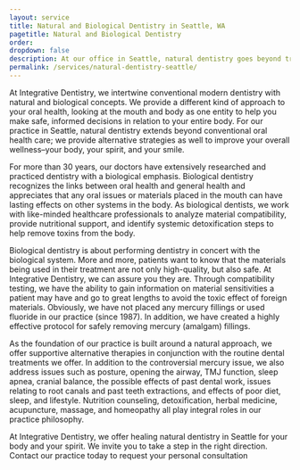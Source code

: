 ```yaml
---
layout: service
title: Natural and Biological Dentistry in Seattle, WA
pagetitle: Natural and Biological Dentistry
order:
dropdown: false
description: At our office in Seattle, natural dentistry goes beyond traditional oral health care; we provide solutions, materials, and homeopathic remedies.
permalink: /services/natural-dentistry-seattle/
---
```


At Integrative Dentistry, we intertwine conventional modern dentistry with natural and biological concepts. We provide a different kind of approach to your oral health, looking at the mouth and body as one entity to help you make safe, informed decisions in relation to your entire body. For our practice in Seattle, natural dentistry extends beyond conventional oral health care; we provide alternative strategies as well to improve your overall wellness–your body, your spirit, and your smile.

For more than 30 years, our doctors have extensively researched and practiced dentistry with a biological emphasis. Biological dentistry recognizes the links between oral health and general health and appreciates that any oral issues or materials placed in the mouth can have lasting effects on other systems in the body. As biological dentists, we work with like-minded healthcare professionals to analyze material compatibility, provide nutritional support, and identify systemic detoxification steps to help remove toxins from the body.

Biological dentistry is about performing dentistry in concert with the biological system. More and more, patients want to know that the materials being used in their treatment are not only high-quality, but also safe. At Integrative Dentistry, we can assure you they are. Through compatibility testing, we have the ability to gain information on material sensitivities a patient may have and go to great lengths to avoid the toxic effect of foreign materials. Obviously, we have not placed any mercury fillings or used fluoride in our practice (since 1987). In addition, we have created a highly effective protocol for safely removing mercury (amalgam) fillings.

As the foundation of our practice is built around a natural approach, we offer supportive alternative therapies in conjunction with the routine dental treatments we offer. In addition to the controversial mercury issue, we also address issues such as posture, opening the airway, TMJ function, sleep apnea, cranial balance, the possible effects of past dental work, issues relating to root canals and past teeth extractions, and effects of poor diet, sleep, and lifestyle. Nutrition counseling, detoxification, herbal medicine, acupuncture, massage, and homeopathy all play integral roles in our practice philosophy.

At Integrative Dentistry, we offer healing natural dentistry in Seattle for your body and your spirit. We invite you to take a step in the right direction. Contact our practice today to request your personal consultation
